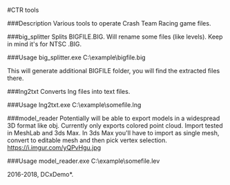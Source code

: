 #CTR tools

###Description
Various tools to operate Crash Team Racing game files.


###big_splitter
Splits BIGFILE.BIG. Will rename some files (like levels). Keep in mind it's for NTSC .BIG.

###Usage
big_splitter.exe C:\example\bigfile.big

This will generate additional BIGFILE folder, you will find the extracted files there.


###lng2txt
Converts lng files into text files.

###Usage
lng2txt.exe C:\example\somefile.lng


###model_reader
Potentially will be able to export models in a widespread 3D format like obj.
Currently only exports colored point cloud. Import tested in MeshLab and 3ds Max.
In 3ds Max you'll have to import as single mesh, convert to editable mesh and then pick vertex selection.
https://i.imgur.com/yQPvHgu.jpg

###Usage
model_reader.exe C:\example\somefile.lev


2016-2018, DCxDemo*.
